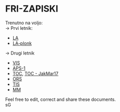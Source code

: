 # FRI-ZAPISKI

Trenutno na voljo: <br>
-> Prvi letnik:
- [LA](https://spagnolog.github.io/FRI-ZAPISKI/LA/la.pdf)
- [LA-plonk](https://spagnolog.github.io/FRI-ZAPISKI/LA/plonk/la-plonk.pdf)

-> Drugi letnik
- [VIS](https://spagnolog.github.io/FRI-ZAPISKI/VIS/vis.pdf)
- [APS-1](https://github.com/spagnoloG/FRI-ZAPISKI/blob/main/APS/aps.md)
- [TOC](https://spagnolog.github.io/FRI-ZAPISKI/TOC/toc.pdf), [TOC - JakMar17 ](https://github.com/JakMar17/IRZ-skripta )
- [ORS](https://github.com/spagnoloG/FRI-ZAPISKI/blob/main/ORS/ors.md)
- [TIS](https://spagnolog.github.io/FRI-ZAPISKI/TIS/tis.pdf)
- [MM](https://spagnolog.github.io/FRI-ZAPISKI/TIS/mm.pdf)

Feel free to edit, correct and share these documents. <br>
sG
